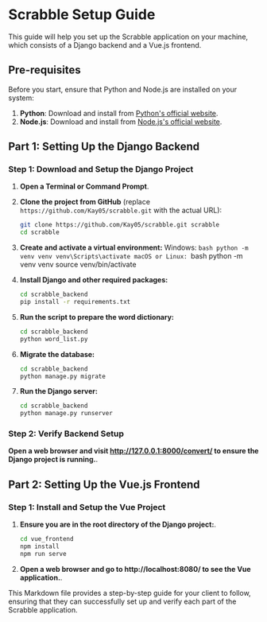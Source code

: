 # Scrabble Setup Guide

This guide will help you set up the Scrabble application on your machine, which consists of a Django backend and a Vue.js frontend.

## Pre-requisites

Before you start, ensure that Python and Node.js are installed on your system:

1. **Python**: Download and install from [Python's official website](https://www.python.org/downloads/).
2. **Node.js**: Download and install from [Node.js's official website](https://nodejs.org/).

## Part 1: Setting Up the Django Backend

### Step 1: Download and Setup the Django Project

1. **Open a Terminal or Command Prompt**.
2. **Clone the project from GitHub** (replace `https://github.com/Kay05/scrabble.git` with the actual URL):
   ```bash
   git clone https://github.com/Kay05/scrabble.git scrabble
   cd scrabble

3. **Create and activate a virtual environment:** 
    Windows:
        ```bash
        python -m venv venv
        venv\Scripts\activate
    macOS or Linux:
        ```bash
            python -m venv venv
            source venv/bin/activate

4. **Install Django and other required packages:** 
    ```bash
    cd scrabble_backend
    pip install -r requirements.txt

5. **Run the script to prepare the word dictionary:** 
    ```bash
    cd scrabble_backend
    python word_list.py

6. **Migrate the database:** 
    ```bash
    cd scrabble_backend
    python manage.py migrate

7. **Run the Django server:** 
    ```bash
    cd scrabble_backend
    python manage.py runserver

### Step 2: Verify Backend Setup

**Open a web browser and visit http://127.0.0.1:8000/convert/ to ensure the Django project is running.**.

## Part 2: Setting Up the Vue.js Frontend

### Step 1: Install and Setup the Vue Project

1. **Ensure you are in the root directory of the Django project:**.
    ```bash
    cd vue_frontend
    npm install
    npm run serve

2. **Open a web browser and go to http://localhost:8080/ to see the Vue application.**.


This Markdown file provides a step-by-step guide for your client to follow, ensuring that they can successfully set up and verify each part of the Scrabble application.








